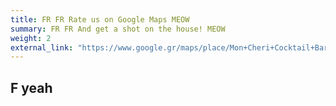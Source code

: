 ```yaml
---
title: FR FR Rate us on Google Maps MEOW
summary: FR FR And get a shot on the house! MEOW
weight: 2
external_link: "https://www.google.gr/maps/place/Mon+Cheri+Cocktail+Bar/@37.0429829,22.1108527,17z/data=!3m1!4b1!4m6!3m5!1s0x1361b1abd29c43a5:0x6730c9246d2dbd04!8m2!3d37.0429786!4d22.1134276!16s%2Fg%2F11pzk73_hh?entry=ttu&g_ep=EgoyMDI1MDExNS4wIKXMDSoASAFQAw%3D%3D"
---
```


## F yeah

